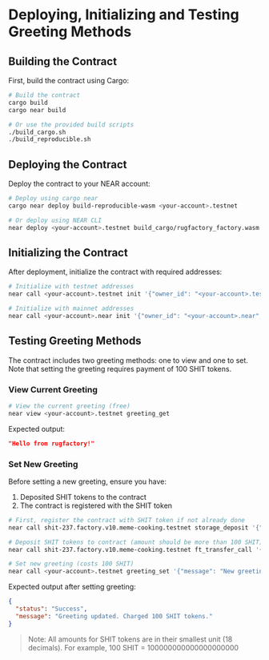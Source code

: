 # Deploying, Initializing and Testing Greeting Methods

## Building the Contract

First, build the contract using Cargo:

```bash
# Build the contract
cargo build
cargo near build

# Or use the provided build scripts
./build_cargo.sh
./build_reproducible.sh
```

## Deploying the Contract

Deploy the contract to your NEAR account:

```bash
# Deploy using cargo near
cargo near deploy build-reproducible-wasm <your-account>.testnet

# Or deploy using NEAR CLI
near deploy <your-account>.testnet build_cargo/rugfactory_factory.wasm
```

## Initializing the Contract

After deployment, initialize the contract with required addresses:

```bash
# Initialize with testnet addresses
near call <your-account>.testnet init '{"owner_id": "<your-account>.testnet", "ref_contract": "ref-finance-101.testnet", "wrap_near_contract": "wrap.testnet", "shit_token_contract": "shit-237.factory.v10.meme-cooking.testnet"}' --accountId <your-account>.testnet

# Initialize with mainnet addresses
near call <your-account>.near init '{"owner_id": "<your-account>.near", "ref_contract": "v2.ref-finance.near", "wrap_near_contract": "wrap.near", "shit_token_contract": "shit-1170.meme-cooking.near"}' --accountId <your-account>.near
```

## Testing Greeting Methods

The contract includes two greeting methods: one to view and one to set. Note that setting the greeting requires payment of 100 SHIT tokens.

### View Current Greeting

```bash
# View the current greeting (free)
near view <your-account>.testnet greeting_get
```

Expected output:
```json
"Hello from rugfactory!"
```

### Set New Greeting

Before setting a new greeting, ensure you have:
1. Deposited SHIT tokens to the contract
2. The contract is registered with the SHIT token

```bash
# First, register the contract with SHIT token if not already done
near call shit-237.factory.v10.meme-cooking.testnet storage_deposit '{"account_id": "<your-account>.testnet"}' --accountId <your-account>.testnet --amount 0.00125

# Deposit SHIT tokens to contract (amount should be more than 100 SHIT)
near call shit-237.factory.v10.meme-cooking.testnet ft_transfer_call '{"receiver_id": "<your-account>.testnet", "amount": "100", "msg": ""}' --accountId <your-account>.testnet --amount 0.000000000000000000000001

# Set new greeting (costs 100 SHIT)
near call <your-account>.testnet greeting_set '{"message": "New greeting from rugfactory!"}' --accountId <your-account>.testnet
```

Expected output after setting greeting:
```json
{
  "status": "Success",
  "message": "Greeting updated. Charged 100 SHIT tokens."
}
```

> Note: All amounts for SHIT tokens are in their smallest unit (18 decimals). For example, 100 SHIT = 100000000000000000000